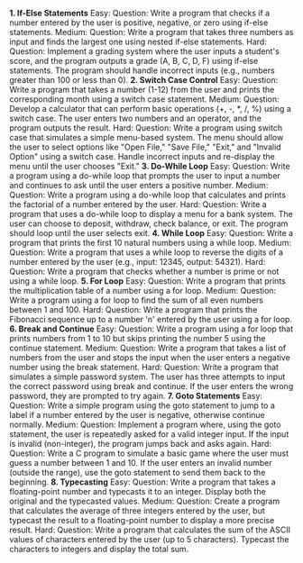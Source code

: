 **1. If-Else Statements**
Easy:
Question: Write a program that checks if a number entered by the user is positive, negative, or zero using if-else statements.
Medium:
Question: Write a program that takes three numbers as input and finds the largest one using nested if-else statements.
Hard:
Question: Implement a grading system where the user inputs a student's score, and the program outputs a grade (A, B, C, D, F) using if-else statements. The program should handle incorrect inputs (e.g., numbers greater than 100 or less than 0).
**2. Switch Case Control**
Easy:
Question: Write a program that takes a number (1-12) from the user and prints the corresponding month using a switch case statement.
Medium:
Question: Develop a calculator that can perform basic operations (+, -, *, /, %) using a switch case. The user enters two numbers and an operator, and the program outputs the result.
Hard:
Question: Write a program using switch case that simulates a simple menu-based system. The menu should allow the user to select options like "Open File," "Save File," "Exit," and "Invalid Option" using a switch case. Handle incorrect inputs and re-display the menu until the user chooses "Exit."
**3. Do-While Loop**
Easy:
Question: Write a program using a do-while loop that prompts the user to input a number and continues to ask until the user enters a positive number.
Medium:
Question: Write a program using a do-while loop that calculates and prints the factorial of a number entered by the user.
Hard:
Question: Write a program that uses a do-while loop to display a menu for a bank system. The user can choose to deposit, withdraw, check balance, or exit. The program should loop until the user selects exit.
**4. While Loop**
Easy:
Question: Write a program that prints the first 10 natural numbers using a while loop.
Medium:
Question: Write a program that uses a while loop to reverse the digits of a number entered by the user (e.g., input: 12345, output: 54321).
Hard:
Question: Write a program that checks whether a number is prime or not using a while loop.
**5. For Loop**
Easy:
Question: Write a program that prints the multiplication table of a number using a for loop.
Medium:
Question: Write a program using a for loop to find the sum of all even numbers between 1 and 100.
Hard:
Question: Write a program that prints the Fibonacci sequence up to a number 'n' entered by the user using a for loop.
**6. Break and Continue**
Easy:
Question: Write a program using a for loop that prints numbers from 1 to 10 but skips printing the number 5 using the continue statement.
Medium:
Question: Write a program that takes a list of numbers from the user and stops the input when the user enters a negative number using the break statement.
Hard:
Question: Write a program that simulates a simple password system. The user has three attempts to input the correct password using break and continue. If the user enters the wrong password, they are prompted to try again.
**7. Goto Statements**
Easy:
Question: Write a simple program using the goto statement to jump to a label if a number entered by the user is negative, otherwise continue normally.
Medium:
Question: Implement a program where, using the goto statement, the user is repeatedly asked for a valid integer input. If the input is invalid (non-integer), the program jumps back and asks again.
Hard:
Question: Write a C program to simulate a basic game where the user must guess a number between 1 and 10. If the user enters an invalid number (outside the range), use the goto statement to send them back to the beginning.
**8. Typecasting**
Easy:
Question: Write a program that takes a floating-point number and typecasts it to an integer. Display both the original and the typecasted values.
Medium:
Question: Create a program that calculates the average of three integers entered by the user, but typecast the result to a floating-point number to display a more precise result.
Hard:
Question: Write a program that calculates the sum of the ASCII values of characters entered by the user (up to 5 characters). Typecast the characters to integers and display the total sum.